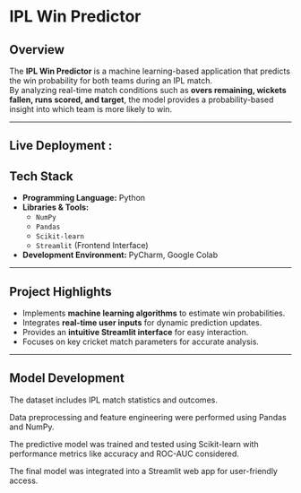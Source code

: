 #  IPL Win Predictor

##  Overview
The **IPL Win Predictor** is a machine learning-based application that predicts the win probability for both teams during an IPL match.  
By analyzing real-time match conditions such as **overs remaining, wickets fallen, runs scored, and target**, the model provides a probability-based insight into which team is more likely to win.

---

## Live Deployment : 
## Tech Stack
- **Programming Language:** Python  
- **Libraries & Tools:**  
  - `NumPy`  
  - `Pandas`  
  - `Scikit-learn`  
  - `Streamlit` (Frontend Interface)  
- **Development Environment:** PyCharm, Google Colab  

---

## Project Highlights
- Implements **machine learning algorithms** to estimate win probabilities.  
- Integrates **real-time user inputs** for dynamic prediction updates.  
- Provides an **intuitive Streamlit interface** for easy interaction.  
- Focuses on key cricket match parameters for accurate analysis.  

---

## Model Development

The dataset includes IPL match statistics and outcomes.

Data preprocessing and feature engineering were performed using Pandas and NumPy.

The predictive model was trained and tested using Scikit-learn with performance metrics like accuracy and ROC-AUC considered.

The final model was integrated into a Streamlit web app for user-friendly access.

